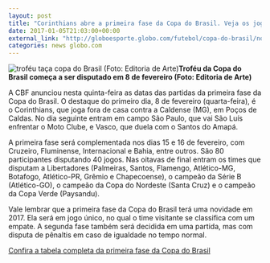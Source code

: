 ```yaml
---
layout: post
title: "Corinthians abre a primeira fase da Copa do Brasil. Veja os jogos"
date: 2017-01-05T21:03:00+00:00
external_link: "http://globoesporte.globo.com/futebol/copa-do-brasil/noticia/2017/01/corinthians-e-botafogo-abrem-1-fase-da-copa-do-brasil-veja-os-jogos.html"
categories: news globo.com
---
```

 ![troféu taça copa do Brasil (Foto: Editoria de Arte)](http://s2.glbimg.com/eiAzdfTuIQ7RPMX36ChPqYTcciQ=/0x0:974x640/400x263/s.glbimg.com/es/ge/f/original/2016/12/23/taca_copadobrasil.jpg "troféu taça copa do Brasil (Foto: Editoria de Arte)")**Troféu da Copa do Brasil começa a ser disputado em 8 de fevereiro (Foto: Editoria de Arte)**

A CBF anunciou nesta quinta-feira as datas das partidas da primeira fase da Copa do Brasil. O destaque do primeiro dia, 8 de fevereiro (quarta-feira), é o Corinthians, que joga fora de casa contra a Caldense (MG), em Poços de Caldas. No dia seguinte entram em campo São Paulo, que vai São Luís enfrentar o Moto Clube, e Vasco, que duela com o Santos do Amapá.

A primeira fase será complementada nos dias 15 e 16 de fevereiro, com Cruzeiro, Fluminense, Internacional e Bahia, entre outros. São 80 participantes disputando 40 jogos. Nas oitavas de final entram os times que disputam a Libertadores (Palmeiras, Santos, Flamengo, Atlético-MG, Botafogo, Atlético-PR, Grêmio e Chapecoense), o campeão da Série B (Atlético-GO), o campeão da Copa do Nordeste (Santa Cruz) e o campeão da Copa Verde (Paysandu).

Vale lembrar que a primeira fase da Copa do Brasil terá uma novidade em 2017. Ela será em jogo único, no qual o time visitante se classifica com um empate. A segunda fase também será decidida em uma partida, mas com disputa de pênaltis em caso de igualdade no tempo normal.

[Confira a tabela completa da primeira fase da Copa do Brasil](http://globoesporte.globo.com/futebol/copa-do-brasil/)

